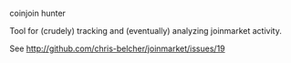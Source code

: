 coinjoin hunter

Tool for (crudely) tracking and (eventually) analyzing joinmarket activity.

See http://github.com/chris-belcher/joinmarket/issues/19
